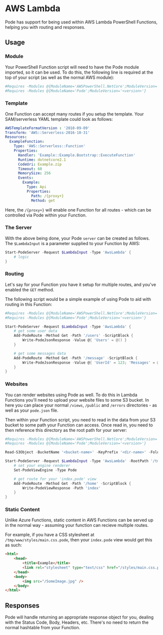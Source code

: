 # AWS Lambda

Pode has support for being used within AWS Lambda PowerShell Functions, helping you with routing and responses.

## Usage

### Module

Your PowerShell Function script will need to have the Pode module imported, so it can be used. To do this, the following line is required at the top of your script (as well as the normal AWS module):

```powershell
#Requires -Modules @{ModuleName='AWSPowerShell.NetCore';ModuleVersion='3.3.509.0'}
#Requires -Modules @{ModuleName='Pode';ModuleVersion='<version>'}
```

### Template

One Function can accept many routes if you setup the template. Your SAM/serverless YAML template could look as follows:

```yaml
AWSTemplateFormatVersion : '2010-09-09'
Transform: 'AWS::Serverless-2016-10-31'
Resources:
  ExampleFunction:
    Type: 'AWS::Serverless::Function'
    Properties:
      Handler: 'Example::Example.Bootstrap::ExecuteFunction'
      Runtime: dotnetcore2.1
      CodeUri: Example.zip
      Timeout: 60
      MemorySize: 256
      Events:
        Example:
          Type: Api
          Properties:
            Path: /{proxy+}
            Method: get
```

Here, the `/{proxy+}` will enable one Function for all routes - which can be controlled via Pode within your Function.

### The Server

With the above being done, your Pode `server` can be created as follows. The `$LambdaInput` is a parameter supplied to your Function by AWS:

```powershell
Start-PodeServer -Request $LambdaInput -Type 'AwsLambda' {
    # logic
}
```

### Routing

Let's say for your Function you have it setup for multiple routes, and you've enabled the `GET` method.

The following script would be a simple example of using Pode to aid with routing in this Function:

```powershell
#Requires -Modules @{ModuleName='AWSPowerShell.NetCore';ModuleVersion='3.3.509.0'}
#Requires -Modules @{ModuleName='Pode';ModuleVersion='<version>'}

Start-PodeServer -Request $LambdaInput -Type 'AwsLambda' {
    # get some user data
    Add-PodeRoute -Method Get -Path '/users' -ScriptBlock {
        Write-PodeJsonResponse -Value @{ 'Users' = @() }
    }

    # get some messages data
    Add-PodeRoute -Method Get -Path '/message' -ScriptBlock {
        Write-PodeJsonResponse -Value @{ 'UserId' = 123; 'Messages' = @() }
    }
}
```

### Websites

You can render websites using Pode as well. To do this in Lambda Functions you'll need to upload your website files to some S3 bucket. In here you can place your normal `/views`, `/public` and `/errors` directories - as well as your `pode.json` file.

Then within your Function script, you need to read in the data from your S3 bucket to some path your Function can access. Once read in, you need to then reference this directory as the root path for your server:

```powershell
#Requires -Modules @{ModuleName='AWSPowerShell.NetCore';ModuleVersion='3.3.509.0'}
#Requires -Modules @{ModuleName='Pode';ModuleVersion='<version>'}

Read-S3Object -BucketName '<bucket-name>' -KeyPrefix '<dir-name>' -Folder '/tmp/www' | Out-Null

Start-PodeServer -Request $LambdaInput -Type 'AwsLambda' -RootPath '/tmp/www' {
    # set your engine renderer
    Set-PodeViewEngine -Type Pode

    # get route for your 'index.pode' view
    Add-PodeRoute -Method Get -Path '/home' -ScriptBlock {
        Write-PodeViewResponse -Path 'index'
    }
}
```

### Static Content

Unlike Azure Functions, static content in AWS Functions can be served up in the normal way - assuming your function can recieve multiple routes.

For example, if you have a CSS stylesheet at `/tmp/www/styles/main.css.pode`, then your `index.pode` view would get this as such:

```html
<html>
    <head>
        <title>Example</title>
        <link rel="stylesheet" type="text/css" href="/styles/main.css.pode">
    </head>
    <body>
        <img src="/SomeImage.jpg" />
    </body>
</html>
```

## Responses

Pode will handle returning an appropriate response object for you, dealing with the Status Code, Body, Headers, etc. There's no need to return the normal hashtable from your Function.